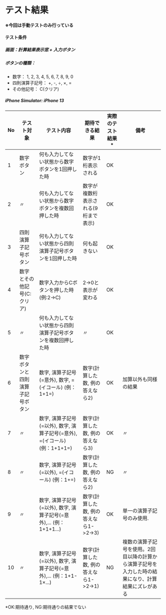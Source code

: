 # テスト結果
#### ※今回は手動テストのみ行っている

#### テスト条件  
##### 画面：計算結果表示窓 + 入力ボタン  
##### ボタンの種類：  
- 数字： 1, 2, 3, 4, 5, 6, 7, 8, 9, 0
- 四則演算子記号： +, -, ÷, ×, =
- その他記号： C(クリア)
##### iPhone Simulator: iPhone 13

| No | テスト対象 | テスト内容 | 期待できる結果 | 実際のテスト結果* | 備考 |
| --- | --- | --- | --- | --- | --- |
| 1 | 数字ボタン | 何も入力してない状態から数字ボタンを1回押した時 | 数字が1桁表示される | OK | |
| 2 | 〃 | 何も入力してない状態から数字ボタンを複数回押した時 | 数字が複数桁表示される(9桁まで表示) | OK | |
| 3 | 四則演算子記号ボタン | 何も入力してない状態から四則演算子記号ボタンを1回押した時 | 何も起きない | OK | |
| 4 | 数字とその他記号(C:クリア) | 数字入力からCボタンを押した時(例:2->C) | 2->0と表示が変わる | OK | |
| 5 | 〃 | 何も入力してない状態から四則演算子記号ボタンを複数回押した時 | 〃 | OK | |
| 6 | 数字ボタンと四則演算子記号ボタン | 数字, 演算子記号(=意外), 数字, =(イコール) (例：1+1=) | 数字(計算した数, 例の答えなら2) | OK | 加算以外も同様の結果 |
| 7 | 〃 | 数字, 演算子記号(=以外), 数字, 演算子記号(=意外), =(イコール) (例：1+1+1=) |数字(計算した数, 例の答えなら3) | OK | 〃 |
| 8 | 〃 | 数字, 演算子記号(=以外), =(イコール) (例：1+=) | 数字(計算した数, 例の答えなら2) | NG | 〃 |
| 9 | 〃 | 数字, 演算子記号(=以外), 数字, 演算子記号(=意外),... (例：1+1+1...) | 数字(計算した数, 例の答えなら1->2->3) | OK | 単一の演算子記号のみ使用. |
| 10 | 〃 | 数字, 演算子記号(=以外), 数字, 演算子記号(=意外),... (例：1+1-1×...) | 数字(計算した数, 例の答えなら1->2->1) | NG | 複数の演算子記号を使用。2回目以降の計算から演算子記号を入力した時の結果になり、計算結果にズレがある |

*OK:期待通り, NG:期待通りの結果でない